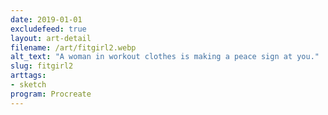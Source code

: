 ```yaml
---
date: 2019-01-01
excludefeed: true
layout: art-detail
filename: /art/fitgirl2.webp
alt_text: "A woman in workout clothes is making a peace sign at you."
slug: fitgirl2
arttags:
- sketch
program: Procreate
---
```

